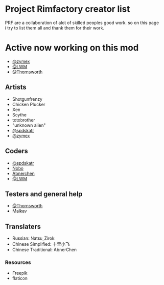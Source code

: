 # Project Rimfactory creator list

PRF are a collaboration of alot of skilled peoples good work.
so on this page i try to list them all and thank them for their work.

# Active now working on this mod
* [@zymex](https://github.com/zymex22)
* [@LWM](https://github.com/lilwhitemouse)
* [@Thornsworth](https://github.com/steague)

## Artists
* Shotgunfrenzy
* Chicken Plucker
* Xen
* Scythe
* totobrother
* "unknown alien"
* [@spdskatr](https://github.com/spdskatr)
* [@zymex](https://github.com/zymex22)

## Coders
* [@spdskatr](https://github.com/spdskatr)
* [Nobo](https://github.com/nullre)
* [Abnerchen](https://github.com/cwc02777)
* [@LWM](https://github.com/lilwhitemouse)

## Testers and general help
* [@Thornsworth](https://github.com/steague)
* Malkav

## Translaters
* Russian: Natsu_Zirok
* Chinese Simplified: 十里小飞
* Chinese Traditional: AbnerChen

### Resources
* Freepik
* flaticon